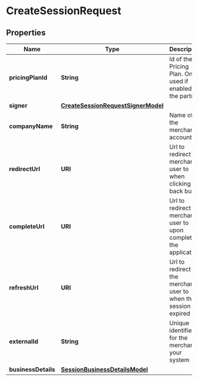 

# CreateSessionRequest


## Properties

| Name | Type | Description | Notes |
|------------ | ------------- | ------------- | -------------|
|**pricingPlanId** | **String** | Id of the Pricing Plan. Only used if enabled for the partner |  [optional] |
|**signer** | [**CreateSessionRequestSignerModel**](CreateSessionRequestSignerModel.md) |  |  |
|**companyName** | **String** | Name of the merchant account |  |
|**redirectUrl** | **URI** | Url to redirect the merchant user to when clicking the back button |  |
|**completeUrl** | **URI** | Url to redirect the merchant user to upon completing the application |  |
|**refreshUrl** | **URI** | Url to redirect to the merchant user to when their session is expired |  |
|**externalId** | **String** | Unique identifier for the merchant in your system |  |
|**businessDetails** | [**SessionBusinessDetailsModel**](SessionBusinessDetailsModel.md) |  |  [optional] |



